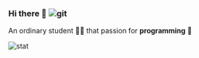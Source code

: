 ### Hi there 👋 ![git](https://docs.google.com/uc?export=download&id=166Ecq6uBl61U14OUlkHOHIBv2ArKoumJ)

An ordinary student :man_student: that passion for **programming** :revolving_hearts:

![stat](https://github-readme-stats.vercel.app/api?username=woo1127&show_icons=true&count_private=true&bg_color=30,e96443,904e95&title_color=70a5fd&text_color=0cf574&icon_color=ffeb95&hide=stars)

